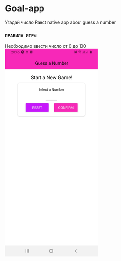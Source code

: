 # Goal-app
Угадай число
Raect native app about guess a number


### `ПРАВИЛА ИГРЫ`
Необходимо ввести число от 0 до 100
<img src="https://github.com/Tekill39/image/blob/master/scrinshots/goal/Screenshot_20210902-204643_Expo%20Go.jpg" width="300" />
